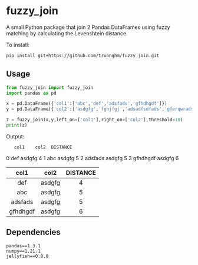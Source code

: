 # fuzzy_join

A small Python package that join 2 Pandas DataFrames using fuzzy matching by calculating the Levenshtein distance.

To install:

```bash
pip install git+https://github.com/truonghm/fuzzy_join.git
```

## Usage

```python
from fuzzy_join import fuzzy_join
import pandas as pd

x = pd.DataFrame({'col1':['abc','def','adsfads','gfhdhgdf']})
y = pd.DataFrame({'col2':['asdgfg','fghjfgj','adsadfsdfads','gferqwradsfhdhgdf']})

z = fuzzy_join(x,y,left_on=['col1'],right_on=['col2'],threshold=10)
print(z)
```

Output:

       col1    col2  DISTANCE
0       def  asdgfg         4
1       abc  asdgfg         5
2   adsfads  asdgfg         5
3  gfhdhgdf  asdgfg         6

|   col1   |  col2  | DISTANCE |
| :------: | :----: | :------: |
|   def    | asdgfg |    4     |
|   abc    | asdgfg |    5     |
| adsfads  | asdgfg |    5     |
| gfhdhgdf | asdgfg |    6     |

## Dependencies

```
pandas==1.3.1
numpy==1.21.1
jellyfish==0.8.8
```
